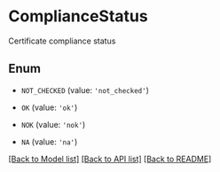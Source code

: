 # ComplianceStatus

Certificate compliance status

## Enum

* `NOT_CHECKED` (value: `'not_checked'`)

* `OK` (value: `'ok'`)

* `NOK` (value: `'nok'`)

* `NA` (value: `'na'`)

[[Back to Model list]](../README.md#documentation-for-models) [[Back to API list]](../README.md#documentation-for-api-endpoints) [[Back to README]](../README.md)


